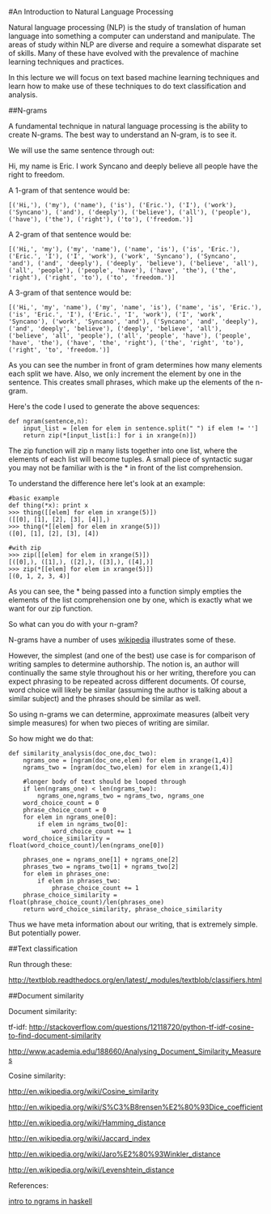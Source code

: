 #An Introduction to Natural Language Processing

Natural language processing (NLP) is the study of translation of human language into something a computer can understand and manipulate.  The areas of study within NLP are diverse and require a somewhat disparate set of skills.  Many of these have evolved with the prevalence of machine learning techniques and practices.

In this lecture we will focus on text based machine learning techniques and learn how to make use of these techniques to do text classification and analysis.

##N-grams

A fundamental technique in natural language processing is the ability to create N-grams.  The best way to understand an N-gram, is to see it.  

We will use the same sentence through out:

Hi, my name is Eric.  I work Syncano and deeply believe all people have the right to freedom.

A 1-gram of that sentence would be:

```
[('Hi,'), ('my'), ('name'), ('is'), ('Eric.'), ('I'), ('work'), ('Syncano'), ('and'), ('deeply'), ('believe'), ('all'), ('people'), ('have'), ('the'), ('right'), ('to'), ('freedom.')]
```

A 2-gram of that sentence would be:
```
[('Hi,', 'my'), ('my', 'name'), ('name', 'is'), ('is', 'Eric.'), ('Eric.', 'I'), ('I', 'work'), ('work', 'Syncano'), ('Syncano', 'and'), ('and', 'deeply'), ('deeply', 'believe'), ('believe', 'all'), ('all', 'people'), ('people', 'have'), ('have', 'the'), ('the', 'right'), ('right', 'to'), ('to', 'freedom.')]
```
A 3-gram of that sentence would be:
```
[('Hi,', 'my', 'name'), ('my', 'name', 'is'), ('name', 'is', 'Eric.'), ('is', 'Eric.', 'I'), ('Eric.', 'I', 'work'), ('I', 'work', 'Syncano'), ('work', 'Syncano', 'and'), ('Syncano', 'and', 'deeply'), ('and', 'deeply', 'believe'), ('deeply', 'believe', 'all'), ('believe', 'all', 'people'), ('all', 'people', 'have'), ('people', 'have', 'the'), ('have', 'the', 'right'), ('the', 'right', 'to'), ('right', 'to', 'freedom.')]
```
As you can see the number in front of gram determines how many elements each split we have.  Also, we only increment the element by one in the sentence.  This creates small phrases, which make up the elements of the n-gram.

Here's the code I used to generate the above sequences:

```
def ngram(sentence,n):
    input_list = [elem for elem in sentence.split(" ") if elem != '']
    return zip(*[input_list[i:] for i in xrange(n)])
```

The zip function will zip n many lists together into one list, where the elements of each list will become tuples. A small piece of syntactic sugar you may not be familiar with is the * in front of the list comprehension.  

To understand the difference here let's look at an example:

```
#basic example
def thing(*x): print x
>>> thing([[elem] for elem in xrange(5)])
([[0], [1], [2], [3], [4]],)
>>> thing(*[[elem] for elem in xrange(5)])
([0], [1], [2], [3], [4])

#with zip
>>> zip([[elem] for elem in xrange(5)])
[([0],), ([1],), ([2],), ([3],), ([4],)]
>>> zip(*[[elem] for elem in xrange(5)])
[(0, 1, 2, 3, 4)]
```

As you can see, the * being passed into a function simply empties the elements of the list comprehension one by one, which is exactly what we want for our zip function.

So what can you do with your n-gram?  

N-grams have a number of uses [wikipedia](http://en.wikipedia.org/wiki/N-gram) illustrates some of these.

However, the simplest (and one of the best) use case is for comparison of writing samples to determine authorship.  The notion is, an author will continually the same style throughout his or her writing, therefore you can expect phrasing to be repeated across different documents.  Of course, word choice will likely be similar (assuming the author is talking about a similar subject) and the phrases should be similar as well. 

So using n-grams we can determine, approximate measures (albeit very simple measures) for when two pieces of writing are similar.  

So how might we do that:

```
def similarity_analysis(doc_one,doc_two):
    ngrams_one = [ngram(doc_one,elem) for elem in xrange(1,4)]
    ngrams_two = [ngram(doc_two,elem) for elem in xrange(1,4)]
    
    #longer body of text should be looped through
    if len(ngrams_one) < len(ngrams_two):
        ngrams_one,ngrams_two = ngrams_two, ngrams_one
    word_choice_count = 0 
    phrase_choice_count = 0
    for elem in ngrams_one[0]:
        if elem in ngrams_two[0]:
            word_choice_count += 1
    word_choice_similarity = float(word_choice_count)/len(ngrams_one[0])
    
    phrases_one = ngrams_one[1] + ngrams_one[2]
    phrases_two = ngrams_two[1] + ngrams_two[2]
    for elem in phrases_one:
        if elem in phrases_two:
            phrase_choice_count += 1
    phrase_choice_similarity = float(phrase_choice_count)/len(phrases_one)
    return word_choice_similarity, phrase_choice_similarity
```

Thus we have meta information about our writing, that is extremely simple.  But potentially power.  

##Text classification

Run through these:

http://textblob.readthedocs.org/en/latest/_modules/textblob/classifiers.html


##Document similarity

Document similarity:

tf-idf: http://stackoverflow.com/questions/12118720/python-tf-idf-cosine-to-find-document-similarity

http://www.academia.edu/188660/Analysing_Document_Similarity_Measures

Cosine similarity:

http://en.wikipedia.org/wiki/Cosine_similarity

http://en.wikipedia.org/wiki/S%C3%B8rensen%E2%80%93Dice_coefficient

http://en.wikipedia.org/wiki/Hamming_distance

http://en.wikipedia.org/wiki/Jaccard_index

http://en.wikipedia.org/wiki/Jaro%E2%80%93Winkler_distance

http://en.wikipedia.org/wiki/Levenshtein_distance

References:

[intro to ngrams in haskell](http://nlpwp.org/book/chap-ngrams.xhtml) 
